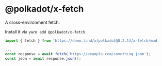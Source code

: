 # @polkadot/x-fetch

A cross-environment fetch.

Install it via `yarn add @polkadot/x-fetch`

```js
import { fetch } from 'https://deno.land/x/polkadot@0.2.14/x-fetch/mod.ts';

...
const response = await fetch('https://example.com/something.json');
const json = await response.json();
```
